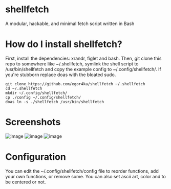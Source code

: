 # shellfetch
A modular, hackable, and minimal fetch script written in Bash

# How do I install shellfetch?
First, install the dependencies: xrandr, figlet and bash.
Then, git clone this repo to somewhere like ~/.shellfetch, symlink the shell script to /usr/bin/shellfetch
and copy
the example config to ~/.config/shellfetch/.
If you're stubborn replace doas with the bloated sudo.
```
git clone https://github.com/egor4ka/shellfetch ~/.shellfetch
cd ~/.shellfetch
mkdir ~/.config/shellfetch/
cp ./config ~/.config/shellfetch/
doas ln -s ./shellfetch /usr/bin/shellfetch
```

# Screenshots
![image](https://user-images.githubusercontent.com/50289495/154148633-ff8cc514-b9a9-45bc-b413-01e8283ff82a.png)
![image](https://user-images.githubusercontent.com/50289495/154148717-d12cd636-38b2-4c08-b14f-45c71032584b.png)
![image](https://user-images.githubusercontent.com/50289495/154149197-93b46c70-4f40-417e-b164-76872ff86671.png)

# Configuration
You can edit the ~/.config/shellfetch/config file to reorder functions, add your own functions, or remove some.
You can also set ascii art, color and to be centered or not.
